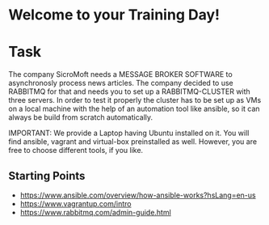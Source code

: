 # Welcome to your Training Day!

# Task

The company SicroMoft needs a MESSAGE BROKER SOFTWARE to asynchronosly process news articles. The company decided to use RABBITMQ for that and needs you to set up a RABBITMQ-CLUSTER with three servers. In order to test it properly the cluster has to be set up as VMs on a local machine with the help of an automation tool like ansible, so it can always be build from scratch automatically.

IMPORTANT: We provide a Laptop having Ubuntu installed on it. You will find ansible, vagrant and virtual-box preinstalled as well. However, you are free to choose different tools, if you like.

## Starting Points
* https://www.ansible.com/overview/how-ansible-works?hsLang=en-us
* https://www.vagrantup.com/intro
* https://www.rabbitmq.com/admin-guide.html
